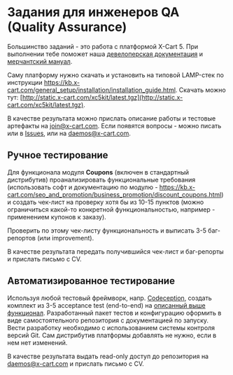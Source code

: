 # Задания для инженеров QA (Quality Assurance)

Большинство заданий - это работа с платформой X-Cart 5. При выполнении тебе поможет наша [девелоперская документация](https://devs.x-cart.com) и [мерчантский мануал](https://kb.x-cart.com). 

Саму платформу нужно скачать и установить на типовой LAMP-стек по инструкции https://kb.x-cart.com/general_setup/installation/installation_guide.html. Скачать можно тут: [http://static.x-cart.com/xc5kit/latest.tgz](http://static.x-cart.com/xc5kit/latest.tgz).

В качестве результата можно прислать описание работы и тестовые артефакты на join@x-cart.com. Если появятся вопросы - можно писать или в [Issues](https://github.com/xcart/jobs/issues), или на daemos@x-cart.com.

## Ручное тестирование

Для функционала модуля **Coupons** (включен в стандартный дистрибутив) проанализировать функциональные требования (использовать софт и документацию по модулю - https://kb.x-cart.com/seo_and_promotion/business_promotion/discount_coupons.html) и создать чек-лист на проверку хотя бы из 10-15 пунктов (можно ограничиться какой-то конкретной функциональностью, например - применением купонов к заказу).  

Проверить по этому чек-листу функциональность и выписать 3-5 баг-репортов (или improvement).

В качестве результата передать получившийся чек-лист и баг-репорты и прислать письмо с CV. 

## Автоматизированное тестирование 

Используя любой тестовый фреймворк, напр. [Codeception](https://codeception.com/docs/02-GettingStarted), создать комплект из 3-5 acceptance test (end-to-end) на [описанный выше функционал](https://github.com/xcart/jobs/blob/master/qa-engineer.md#%D1%80%D1%83%D1%87%D0%BD%D0%BE%D0%B5-%D1%82%D0%B5%D1%81%D1%82%D0%B8%D1%80%D0%BE%D0%B2%D0%B0%D0%BD%D0%B8%D0%B5). Разработанный пакет тестов и конфигурацию оформить в виде самостоятельного репозитория с документацией по запуску.
Вести разработку необходимо с использованием системы контроля версий Git. Сам дистрибутив платформы добавлять не нужно, если в нем нет изменений.

В качестве результата выдать read-only доступ до репозитория на daemos@x-cart.com и прислать письмо с CV.
